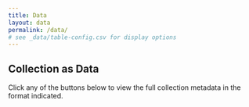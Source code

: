 ```yaml
---
title: Data
layout: data
permalink: /data/
# see _data/table-config.csv for display options
---
```


## Collection as Data

Click any of the buttons below to view the full collection metadata in the format indicated.